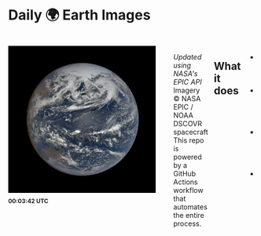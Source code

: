 # Daily 🌍 Earth Images

<div style="display: flex; overflow-x: auto; gap: 12px; padding: 1rem 0;">
        <div style="min-width: 300px;">
            <img src="./history/2025-05-15/000342.jpg" alt="Earth at 00:03:42" width="300" title="This image was taken by NASA's EPIC camera onboard the NOAA DSCOVR spacecraft"><br>
            <sub><strong>00:03:42 UTC</strong></sub>
        </div>
        
        <div style="min-width: 300px;">
            <img src="./history/2025-05-15/010909.jpg" alt="Earth at 01:09:09" width="300" title="This image was taken by NASA's EPIC camera onboard the NOAA DSCOVR spacecraft"><br>
            <sub><strong>01:09:09 UTC</strong></sub>
        </div>
        
        <div style="min-width: 300px;">
            <img src="./history/2025-05-15/021438.jpg" alt="Earth at 02:14:38" width="300" title="This image was taken by NASA's EPIC camera onboard the NOAA DSCOVR spacecraft"><br>
            <sub><strong>02:14:38 UTC</strong></sub>
        </div>
        
        <div style="min-width: 300px;">
            <img src="./history/2025-05-15/032005.jpg" alt="Earth at 03:20:05" width="300" title="This image was taken by NASA's EPIC camera onboard the NOAA DSCOVR spacecraft"><br>
            <sub><strong>03:20:05 UTC</strong></sub>
        </div>
        
        <div style="min-width: 300px;">
            <img src="./history/2025-05-15/042533.jpg" alt="Earth at 04:25:33" width="300" title="This image was taken by NASA's EPIC camera onboard the NOAA DSCOVR spacecraft"><br>
            <sub><strong>04:25:33 UTC</strong></sub>
        </div>
        
        <div style="min-width: 300px;">
            <img src="./history/2025-05-15/053100.jpg" alt="Earth at 05:31:00" width="300" title="This image was taken by NASA's EPIC camera onboard the NOAA DSCOVR spacecraft"><br>
            <sub><strong>05:31:00 UTC</strong></sub>
        </div>
        
        <div style="min-width: 300px;">
            <img src="./history/2025-05-15/063627.jpg" alt="Earth at 06:36:27" width="300" title="This image was taken by NASA's EPIC camera onboard the NOAA DSCOVR spacecraft"><br>
            <sub><strong>06:36:27 UTC</strong></sub>
        </div>
        
        <div style="min-width: 300px;">
            <img src="./history/2025-05-15/074155.jpg" alt="Earth at 07:41:55" width="300" title="This image was taken by NASA's EPIC camera onboard the NOAA DSCOVR spacecraft"><br>
            <sub><strong>07:41:55 UTC</strong></sub>
        </div>
        
        <div style="min-width: 300px;">
            <img src="./history/2025-05-15/084722.jpg" alt="Earth at 08:47:22" width="300" title="This image was taken by NASA's EPIC camera onboard the NOAA DSCOVR spacecraft"><br>
            <sub><strong>08:47:22 UTC</strong></sub>
        </div>
        
        <div style="min-width: 300px;">
            <img src="./history/2025-05-15/095249.jpg" alt="Earth at 09:52:49" width="300" title="This image was taken by NASA's EPIC camera onboard the NOAA DSCOVR spacecraft"><br>
            <sub><strong>09:52:49 UTC</strong></sub>
        </div>
        
        <div style="min-width: 300px;">
            <img src="./history/2025-05-15/105817.jpg" alt="Earth at 10:58:17" width="300" title="This image was taken by NASA's EPIC camera onboard the NOAA DSCOVR spacecraft"><br>
            <sub><strong>10:58:17 UTC</strong></sub>
        </div>
        
        <div style="min-width: 300px;">
            <img src="./history/2025-05-15/120344.jpg" alt="Earth at 12:03:44" width="300" title="This image was taken by NASA's EPIC camera onboard the NOAA DSCOVR spacecraft"><br>
            <sub><strong>12:03:44 UTC</strong></sub>
        </div>
        
        <div style="min-width: 300px;">
            <img src="./history/2025-05-15/130911.jpg" alt="Earth at 13:09:11" width="300" title="This image was taken by NASA's EPIC camera onboard the NOAA DSCOVR spacecraft"><br>
            <sub><strong>13:09:11 UTC</strong></sub>
        </div>
        
        <div style="min-width: 300px;">
            <img src="./history/2025-05-15/141439.jpg" alt="Earth at 14:14:39" width="300" title="This image was taken by NASA's EPIC camera onboard the NOAA DSCOVR spacecraft"><br>
            <sub><strong>14:14:39 UTC</strong></sub>
        </div>
        
        <div style="min-width: 300px;">
            <img src="./history/2025-05-15/152006.jpg" alt="Earth at 15:20:06" width="300" title="This image was taken by NASA's EPIC camera onboard the NOAA DSCOVR spacecraft"><br>
            <sub><strong>15:20:06 UTC</strong></sub>
        </div>
        </div>

---

*Updated using NASA's EPIC API*  
Imagery © NASA EPIC / NOAA DSCOVR spacecraft  
This repo is powered by a GitHub Actions workflow that automates the entire process.

## What it does

- Runs automatically every day at 9:00 UTC  
- Fetches NASA's Earth images via the EPIC API  
- Updates this README with space imagery and descriptions  
- Commits and pushes these changes automatically  

## Why I built this

This project showcases:

- GitHub Actions and CI/CD workflows  
- Automation scripts  
- Git operations from within workflows  
- Working with external APIs  

## How it works

The GitHub Action workflow:

1. Runs on a schedule (daily)  
2. Fetches NASA's EPIC Earth Images of the Day  
3. Updates this README  
4. Commits and pushes the changes  

_Last updated: Fri May 16 15:19:50 UTC 2025_
